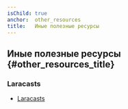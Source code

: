 ```yaml
---
isChild: true
anchor:  other_resources
title:   Иные полезные ресурсы
---
```


## Иные полезные ресурсы {#other_resources_title}

### Laracasts

* [Laracasts](https://laracasts.com/)